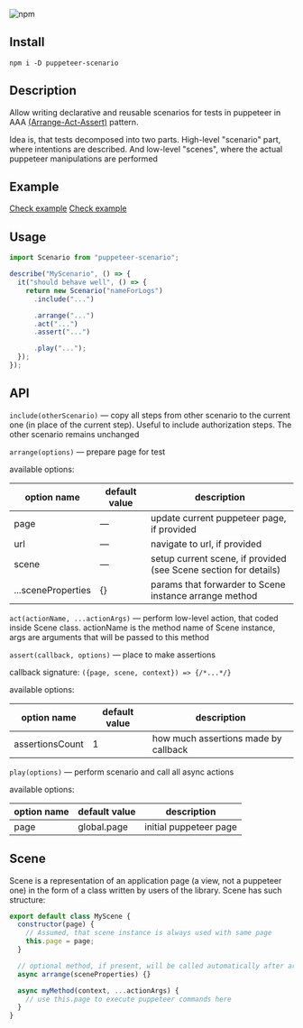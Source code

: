 ![npm](https://img.shields.io/npm/v/puppeteer-scenario?logo=npm)

## Install

`npm i -D puppeteer-scenario`

## Description

Allow writing declarative and reusable scenarios for tests in puppeteer in AAA [(Arrange-Act-Assert)](https://github.com/testdouble/contributing-tests/wiki/Arrange-Act-Assert) pattern.

Idea is, that tests decomposed into two parts. High-level "scenario" part, where intentions are described. And low-level "scenes", where the actual puppeteer manipulations are performed

## Example

[Check example](./test/__tests__/test-Scenario.js)
[Check example](./test/scenes/JestScene.js)

## Usage

```javascript
import Scenario from "puppeteer-scenario";

describe("MyScenario", () => {
  it("should behave well", () => {
    return new Scenario("nameForLogs")
      .include("...")

      .arrange("...")
      .act("...")
      .assert("...")

      .play("...");
  });
});
```

## API

`include(otherScenario)` — copy all steps from other scenario to the current one (in place of the current step). Useful to include authorization steps. The other scenario remains unchanged

`arrange(options)` — prepare page for test

available options:

| option name        | default value | description                                                      |
| ------------------ | ------------- | ---------------------------------------------------------------- |
| page               | —             | update current puppeteer page, if provided                       |
| url                | —             | navigate to url, if provided                                     |
| scene              | —             | setup current scene, if provided (see Scene section for details) |
| ...sceneProperties | {}            | params that forwarder to Scene instance arrange method           |

`act(actionName, ...actionArgs)` — perform low-level action, that coded inside Scene class. actionName is the method name of Scene instance, args are arguments that will be passed to this method

`assert(callback, options)` — place to make assertions

callback signature:
`({page, scene, context}) => {/*...*/}`

available options:

| option name     | default value | description                          |
| --------------- | ------------- | ------------------------------------ |
| assertionsCount | 1             | how much assertions made by callback |

`play(options)` — perform scenario and call all async actions

available options:

| option name | default value | description            |
| ----------- | ------------- | ---------------------- |
| page        | global.page   | initial puppeteer page |

## Scene

Scene is a representation of an application page (a view, not a puppeteer one) in the form of a class written by users of the library. Scene has such structure:

```javascript
export default class MyScene {
  constructor(page) {
    // Assumed, that scene instance is always used with same page
    this.page = page;
  }

  // optional method, if present, will be called automatically after arrange call with new Scene in scenario
  async arrange(sceneProperties) {}

  async myMethod(context, ...actionArgs) {
    // use this.page to execute puppeteer commands here
  }
}
```
